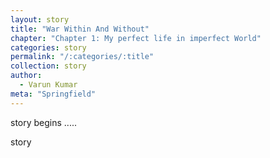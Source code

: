 ```yaml
---
layout: story
title: "War Within And Without"
chapter: "Chapter 1: My perfect life in imperfect World"
categories: story
permalink: "/:categories/:title"
collection: story
author:
  - Varun Kumar
meta: "Springfield"
---
```


story begins .....

story
